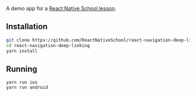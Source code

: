 A demo app for a [React Native School lesson](https://www.reactnativeschool.com/handling-deep-links-with-react-navigation/).

## Installation

```bash
git clone https://github.com/ReactNativeSchool/react-navigation-deep-linking.git
cd react-navigation-deep-linking
yarn install
```

## Running

```
yarn run ios
yarn run android
```
